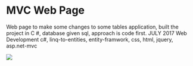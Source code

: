 # MVC Web Page
Web page to make some changes to some tables application, built the project in C #, database given sql, approach is code first.
JULY 2017
	Web Development c#, linq-to-entities, entity-framwork, css, html, jquery, asp.net-mvc

[![](https://image.prntscr.com/image/IQpVEONCTPWc-1TBytamtQ.png)](#)
